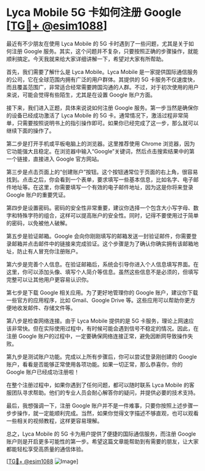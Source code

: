 # Lyca Mobile 5G 卡如何注册 Google [[TG💪+ @esim1088](https://t.me/s/esim1088)]

最近有不少朋友在使用 Lyca Mobile 的 5G 卡时遇到了一些问题，尤其是关于如何注册 Google 服务。其实，这个问题并不复杂，只要按照正确的步骤操作，就能顺利搞定。今天我就来给大家详细讲解一下，希望对大家有所帮助。

首先，我们需要了解什么是 Lyca Mobile。Lyca Mobile 是一家提供国际通信服务的公司，它在全球范围内拥有广泛的用户群体。其提供的 5G 卡服务不仅速度快，而且覆盖范围广，非常适合经常需要跨国沟通的人群。不过，对于初次使用的用户来说，可能会觉得有些陌生，尤其是在设置 Google 账户方面。

接下来，我们进入正题，具体来说说如何注册 Google 服务。第一步当然是确保你的设备已经成功激活了 Lyca Mobile 的 5G 卡。通常情况下，激活过程非常简单，只需要按照说明书上的指引操作即可。如果你已经完成了这一步，那么就可以继续下面的操作了。

第二步是打开手机或平板电脑上的浏览器。这里推荐使用 Chrome 浏览器，因为它功能强大且稳定。在浏览器中输入“Google”关键词，然后点击搜索结果中的第一个链接，直接进入 Google 官方网站。

第三步是点击页面上的“创建账户”按钮。这个按钮通常位于页面的右上角，很容易找到。点击之后，你会看到一个表单，要求填写一些基本信息，比如名字、电子邮件地址等。在这里，你需要填写一个有效的电子邮件地址，因为这是你将来登录 Google 账户的重要凭证。

第四步是设置密码。密码的安全性非常重要，建议你选择一个包含大小写字母、数字和特殊字符的组合，这样可以提高账户的安全性。同时，记得不要使用过于简单的密码，以免被他人破解。

第五步是验证邮箱。Google 会向你刚刚填写的邮箱发送一封验证邮件，你需要登录邮箱并点击邮件中的链接来完成验证。这个步骤是为了确认你确实拥有该邮箱地址，防止有人冒充你注册账户。

第六步是完善个人信息。在验证邮箱后，系统会引导你进入个人信息填写界面。在这里，你可以添加头像、填写个人简介等信息。虽然这些信息不是必须的，但填写完整可以让其他用户更容易认识你。

第七步是下载 Google 相关应用。为了更好地管理你的 Google 账户，建议你下载一些官方的应用程序，比如 Gmail、Google Drive 等。这些应用可以帮助你更方便地收发邮件、存储文件等。

第八步是检查网络连接。由于 Lyca Mobile 提供的是 5G 卡服务，理论上网速应该非常快。但在实际使用过程中，有时候可能会遇到信号不稳定的情况。因此，在注册 Google 账户的过程中，一定要确保网络连接正常，避免因断网导致操作失败。

第九步是测试账户功能。完成以上所有步骤后，你可以尝试登录刚创建的 Google 账户，看看是否能够正常使用各项功能。如果一切正常，那么恭喜你，你的 Google 账户已经成功注册啦！

在整个注册过程中，如果你遇到了任何问题，都可以随时联系 Lyca Mobile 的客服团队寻求帮助。他们的专业人员会耐心解答你的疑问，并提供必要的技术支持。

最后，我想强调一下，注册 Google 账户并不是一件难事，只要你按照上述步骤一步步操作，就一定能顺利完成。当然，如果你觉得文字描述不够直观，也可以观看一些相关的视频教程，这样更容易理解。

总之，Lyca Mobile 的 5G 卡为用户提供了便捷的国际通信服务，而注册 Google 账户则是开启更多可能性的第一步。希望这篇文章能帮助到有需要的朋友，让大家都能轻松享受高质量的通信体验。

[[TG💪+ @esim1088](https://t.me/s/esim1088) ![Image](https://i.postimg.cc/4NQfJmqS/Snipaste-2025-05-13-00-14-12.png)]
